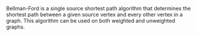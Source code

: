 Bellman-Ford is a single source shortest path algorithm that determines the shortest path between a given source vertex and every other vertex in a graph. This algorithm can be used on both weighted and unweighted graphs.  
